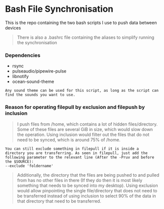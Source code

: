 # Bash File Synchronisation
This is the repo containing the two bash scripts I use to push data between devices

>There is also a .bashrc file containing the aliases to simplify running the synchronisation

### Dependencies
- rsync
- pulseaudio/pipewire-pulse
- libnotify
- ocean-sound-theme 

`Any sound theme can be used for this script, as long as the script can find the sounds you want to use.`

### Reason for operating filepull by exclusion and filepush by inclusion
> I push files from /home, which contains a lot of hidden files/directory. Some of these files are several GiB in size, which would slow down the operation. Using inclusion would filter out the files that do not need to be synced, which is around 75% of /home.
```
You can still exclude something in filepull if it is inside a directory you are transferring. As seen in filepull, just add the following parameter to the relevant line (After the -Pruv and before the $SOURCE):
--exclude 'foldername'
 ```

>Additionally, the directory that the files are being pushed to and pulled from has no other files in there (If they do then it is most likely something that needs to be synced into my desktop). Using exclusion would allow pinpointing the single file/directory that does not need to be transferred instead of using inclusion to select 90% of the data in that directory that need to be transferred.